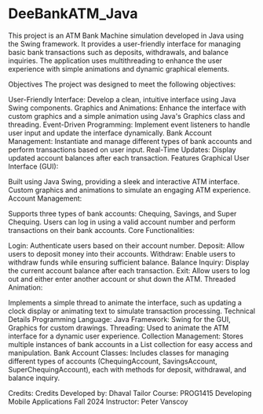 # DeeBankATM_Java
 This project is an ATM Bank Machine simulation developed in Java using the Swing framework. It provides a user-friendly interface for managing basic bank transactions such as deposits, withdrawals, and balance inquiries. The application uses multithreading to enhance the user experience with simple animations and dynamic graphical elements.

Objectives
The project was designed to meet the following objectives:

User-Friendly Interface: Develop a clean, intuitive interface using Java Swing components.
Graphics and Animations: Enhance the interface with custom graphics and a simple animation using Java's Graphics class and threading.
Event-Driven Programming: Implement event listeners to handle user input and update the interface dynamically.
Bank Account Management: Instantiate and manage different types of bank accounts and perform transactions based on user input.
Real-Time Updates: Display updated account balances after each transaction.
Features
Graphical User Interface (GUI):

Built using Java Swing, providing a sleek and interactive ATM interface.
Custom graphics and animations to simulate an engaging ATM experience.
Account Management:

Supports three types of bank accounts: Chequing, Savings, and Super Chequing.
Users can log in using a valid account number and perform transactions on their bank accounts.
Core Functionalities:

Login: Authenticate users based on their account number.
Deposit: Allow users to deposit money into their accounts.
Withdraw: Enable users to withdraw funds while ensuring sufficient balance.
Balance Inquiry: Display the current account balance after each transaction.
Exit: Allow users to log out and either enter another account or shut down the ATM.
Threaded Animation:

Implements a simple thread to animate the interface, such as updating a clock display or animating text to simulate transaction processing.
Technical Details
Programming Language: Java
Framework: Swing for the GUI, Graphics for custom drawings.
Threading: Used to animate the ATM interface for a dynamic user experience.
Collection Management: Stores multiple instances of bank accounts in a List collection for easy access and manipulation.
Bank Account Classes: Includes classes for managing different types of accounts (ChequingAccount, SavingsAccount, SuperChequingAccount), each with methods for deposit, withdrawal, and balance inquiry.

Credits: Credits Developed by: Dhaval Tailor Course: PROG1415 Developing Mobile Applications Fall 2024 Instructor: Peter Vanscoy
